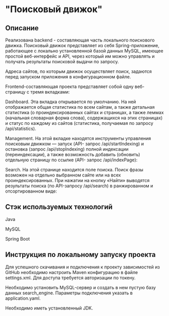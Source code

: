 # "Поисковый движок"
## Описание
Реализована backend - составляющая часть локального поискового движка.
Поисковый движок представляет из себя Spring-приложение, работающее с локально установленной базой данных MySQL, имеющее простой веб-интерфейс и API, через который им можно управлять и получать результаты поисковой выдачи по запросу.

Адреса сайтов, по которым движок осуществляет поиск, задаются перед запуском приложения в конфигурационном файле.

Frontend-составляющая проекта представляет собой одну веб-страницу с тремя вкладками:

Dashboard. Эта вкладка открывается по умолчанию. На ней отображается общая статистика по всем сайтам, а также детальная статистика (о проиндексированных сайтах и страницах, а также леммах (начальная словарная форма слова), содержащихся на этих страницах) и статус по каждому из сайтов (статистика, получаемая по запросу /api/statistics).



Management. На этой вкладке находятся инструменты управления поисковым движком — запуск (API- запрос /api/startIndexing) и остановка (запрос /api/stopIndexing) полной индексации (переиндексации), а также возможность добавить (обновить) отдельную страницу по ссылке (API- запрос /api/indexPage):



Search. На этой странице находится поле поиска. Поиск фразы возможен на отдельно выбранном сайте или на всех проиндексированных. При нажатии на кнопку «Найти» выводятся результаты поиска (по API-запросу /api/search) в ранжированном и отсортированном виде:



## Стэк используемых технологий
Java

MySQL

Spring Boot
## Инструкция по локальному запуску проекта
Для успешного скачивания и подключения к проекту зависимостей из GitHub необходимо настроить Maven конфигурацию в файле settings.xml.
Для доступа требуется авторизации по токену.

Необходимо установить MySQL-сервер и создать в нем пустую базу данных search_engine. Параметры подключения указать в application.yaml.

Необходимо иметь установленный JDK.

